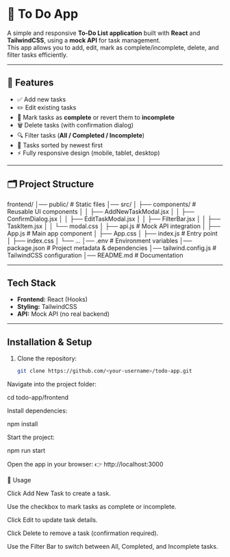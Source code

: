 # 📝 To Do App

A simple and responsive **To-Do List application** built with **React** and **TailwindCSS**, using a **mock API** for task management.  
This app allows you to add, edit, mark as complete/incomplete, delete, and filter tasks efficiently.

---

## 🚀 Features
- ✅ Add new tasks  
- ✏️ Edit existing tasks  
- 🔄 Mark tasks as **complete** or revert them to **incomplete**  
- 🗑️ Delete tasks (with confirmation dialog)  
- 🔍 Filter tasks (**All / Completed / Incomplete**)  
- 📅 Tasks sorted by newest first  
- ⚡ Fully responsive design (mobile, tablet, desktop)  

---

## 🗂️ Project Structure
frontend/
│── public/ # Static files
│── src/
│ ├── components/ # Reusable UI components
│ │ ├── AddNewTaskModal.jsx
│ │ ├── ConfirmDialog.jsx
│ │ ├── EditTaskModal.jsx
│ │ ├── FilterBar.jsx
│ │ ├── TaskItem.jsx
│ │ └── modal.css
│ ├── api.js # Mock API integration
│ ├── App.js # Main app component
│ ├── App.css
│ ├── index.js # Entry point
│ ├── index.css
│ └── ...
│── .env # Environment variables
│── package.json # Project metadata & dependencies
│── tailwind.config.js # TailwindCSS configuration
│── README.md # Documentation


---

##  Tech Stack
- **Frontend:** React (Hooks)  
- **Styling:** TailwindCSS  
- **API:** Mock API (no real backend)  

---

##  Installation & Setup
1. Clone the repository:
   ```bash
   git clone https://github.com/<your-username>/todo-app.git


Navigate into the project folder:

cd todo-app/frontend


Install dependencies:

npm install


Start the project:

npm run start


Open the app in your browser:
👉 http://localhost:3000

📖 Usage

Click Add New Task to create a task.

Use the checkbox to mark tasks as complete or incomplete.

Click Edit to update task details.

Click Delete to remove a task (confirmation required).

Use the Filter Bar to switch between All, Completed, and Incomplete tasks.

